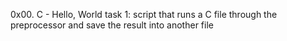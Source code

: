 0x00. C - Hello, World
task 1: script that runs a C file through the preprocessor and save the result into another file

